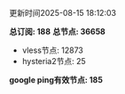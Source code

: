 更新时间2025-08-15 18:12:03

**总订阅: 188**
**总节点: 36658**
- vless节点: 12873
- hysteria2节点: 25

**google ping有效节点: 185**
